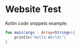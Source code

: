 # Website Test

Kotlin code snippets example:

```kotlin
fun main(args : Array<String>){
    println("Hello World!")
}
```

